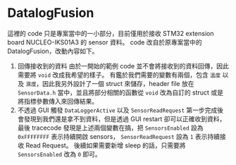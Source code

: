 # DatalogFusion

這裡的 code 只是專案當中的一小部分，目前僅用於接收 STM32 extension board NUCLEO-IKS01A3 的 sensor 資料。
code 改自於原專案當中的 DatalogFusion，改動內容如下。

1. 回傳接收到的資料
   由於一開始的範例 code 並不會將接收到的資料回傳，因此需要將 `void` 改成我希望的樣子。
   有鑑於我們需要的變數有兩個，包含 `溫度` 以及 `濕度`，因此我另外設計了一個 struct 來儲存，header file 放在 `SensorData.h` 當中，並且將部分相關的函數從 `void` 改為自訂的 struct 或是將指標參數傳入來回傳結果。
2. 不透過 GUI 觸發 `DataLoggerActive` 以及 `SensorReadRequest`
   第一步完成後會發現到我們還是拿不到資料，但是透過 GUI restart 卻可以正確收到資料，最後 tracecode 發現是上述兩個變數在搞，把 `SensorsEnabled` 設為 `0xFFFFFFFF` 表示持續開啟 sensors， `SensorReadRequest` 設為 `1` 表示持續接收 Read Request。
   後續如果需要新增 sleep 的話，只需要將 `SensorsEnabled` 改為 `0` 即可。